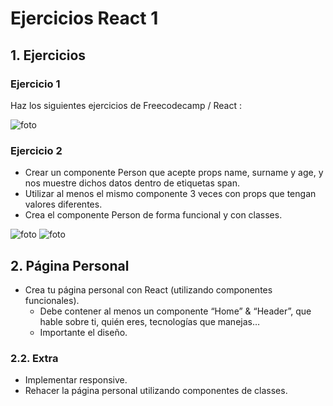 # Ejercicios React 1

## 1. Ejercicios

### Ejercicio 1

Haz los siguientes ejercicios de Freecodecamp / React :

![foto](./assets/Captura1.PNG)

### Ejercicio 2

- Crear un componente Person que acepte props name, surname y age, y nos muestre dichos datos dentro de etiquetas span.
- Utilizar al menos el mismo componente 3 veces con props que tengan valores diferentes.
- Crea el componente Person de forma funcional y con classes.

![foto](./assets/Captura2.PNG)
![foto](./assets/Captura3.PNG)

## 2. Página Personal

- Crea tu página personal con React (utilizando componentes funcionales).
    - Debe contener al menos un componente “Home” & “Header”,  que hable sobre ti, quién eres, tecnologías que manejas…
    - Importante el diseño.

### 2.2. Extra

- Implementar responsive.
- Rehacer la página personal utilizando componentes de classes.